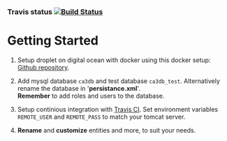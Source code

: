 
### Travis status [![Build Status](https://travis-ci.org/JoakimKSS/Sem3Week3Flow3CA3.svg?branch=master)](https://travis-ci.org/JoakimKSS/Sem3Week3Flow3CA3.svg?branch=master)

# Getting Started

1. Setup droplet on digital ocean with docker using this docker setup: [Github repository](https://github.com/Hartmannsolution/tomcat_mysql_nginx_docker.git "Github.com").

2. Add mysql database `ca3db` and test database `ca3db_test`. Alternatively rename the database in '__persistance.xml__'.  
__Remember__ to add roles and users to the database.

3. Setup continious integration with [Travis CI](https://www.travis.org "travis.org").  Set environment variables `REMOTE_USER` and `REMOTE_PASS` to match your tomcat server.

4. __Rename__ and __customize__ entities and more, to suit your needs.